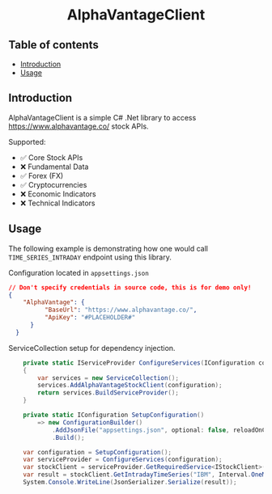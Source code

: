 <h1 align="center">
  AlphaVantageClient
  <br>
</h1>

## Table of contents <!-- omit in toc -->

- [Introduction](#introduction)
- [Usage](#usage)

## Introduction

AlphaVantageClient is a simple C# .Net library to access https://www.alphavantage.co/ stock APIs. 

Supported:

- :white_check_mark: Core Stock APIs
- :x: Fundamental Data
- :white_check_mark: Forex (FX)
- :white_check_mark: Cryptocurrencies
- :x: Economic Indicators
- :x: Technical Indicators

## Usage

The following example is demonstrating how one would call `TIME_SERIES_INTRADAY` endpoint using this library.

Configuration located in `appsettings.json`

```json
// Don't specify credentials in source code, this is for demo only!
{
    "AlphaVantage": {
          "BaseUrl": "https://www.alphavantage.co/",
          "ApiKey": "#PLACEHOLDER#"
      }
  }
```

ServiceCollection setup for dependency injection.

```csharp
    private static IServiceProvider ConfigureServices(IConfiguration configuration)
    {
        var services = new ServiceCollection();
        services.AddAlphaVantageStockClient(configuration);
        return services.BuildServiceProvider();
    }

    private static IConfiguration SetupConfiguration()
        => new ConfigurationBuilder()
            .AddJsonFile("appsettings.json", optional: false, reloadOnChange: true)
            .Build();        
```

```csharp
    var configuration = SetupConfiguration();
    var serviceProvider = ConfigureServices(configuration);
    var stockClient = serviceProvider.GetRequiredService<IStockClient>();
    var result = stockClient.GetIntradayTimeSeries("IBM", Interval.OneMinute).GetAwaiter().GetResult();
    System.Console.WriteLine(JsonSerializer.Serialize(result));    
```